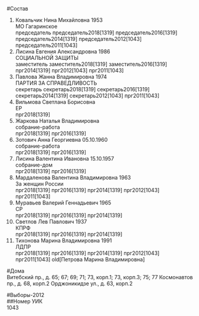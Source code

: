 #Состав  
1. Ковальчик Нина Михайловна 1953  
    МО Гагаринское  
    председатель председатель2018[1319] председатель2016[1319] председатель2014[1319] председатель2012[1043] председатель2011[1043]  
2. Лисина Евгения Александровна 1986  
    СОЦИАЛЬНОЙ ЗАЩИТЫ  
    заместитель заместитель2018[1319] заместитель2016[1319] прг2014[1319] прг2012[1043] прг2011[1043]  
3. Павлова Жанна Владимировна 1974  
    ПАРТИЯ ЗА СПРАВЕДЛИВОСТЬ  
    секретарь секретарь2018[1319] секретарь2016[1319] секретарь2014[1319] секретарь2012[1043] прг2011[1043]  
4. Вильмова Светлана Борисовна  
    ЕР  
    прг2018[1319]  
5. Жаркова Наталья Владимировна  
    собрание-работа  
    прг2018[1319] прг2016[1319]  
6. Зотович Анна Георгиевна 05.10.1960  
    собрание-работа  
    прг2018[1319] прг2016[1319]  
7. Лисина Валентина Ивановна 15.10.1957  
    собрание-дом  
    прг2018[1319] прг2016[1319]  
8. Мардаленова Валентина Владимировна 1963  
    За женщин России  
    прг2018[1319] прг2016[1319] прг2014[1319] прг2012[1043] прг2011[1043]  
9. Муравьев Валерий Геннадьевич 1965  
    СР  
    прг2018[1319] прг2016[1319] прг2014[1319]  
10. Светлов Лев Павлович 1937  
    КПРФ  
    прг2018[1319] прг2016[1319] прг2014[1319]  
11. Тихонова Марина Владимировна 1991  
    ЛДПР  
    прг2018[1319] прг2016[1319] прг2014[1319] прг2012[1043] прг2011[1043] old[Петрова Марина Владимировна]  
  
#Дома  
Витебский пр., д. 65; 67; 69; 71; 73, корп.1; 73, корп.З; 75; 77 Космонавтов пр., д. 68, корп.2 Орджоникидзе ул., д. 63, корп.2  
  
#Выборы-2012  
##Номер УИК  
1043  
